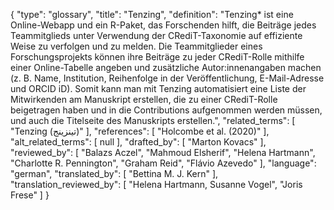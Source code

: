 {
    "type": "glossary",
    "title": "Tenzing",
    "definition": "Tenzing* ist eine Online-Webapp und ein R-Paket, das Forschenden hilft, die Beiträge jedes Teammitglieds unter Verwendung der CRediT-Taxonomie auf effiziente Weise zu verfolgen und zu melden. Die Teammitglieder eines Forschungsprojekts können ihre Beiträge zu jeder CRediT-Rolle mithilfe einer Online-Tabelle angeben und zusätzliche Autor:innenangaben machen (z. B. Name, Institution, Reihenfolge in der Veröffentlichung, E-Mail-Adresse und ORCID iD). Somit kann man mit Tenzing automatisiert eine Liste der Mitwirkenden am Manuskript erstellen, die zu einer CRediT-Rolle beigetragen haben und in die Contributions aufgenommen werden müssen, und auch die Titelseite des Manuskripts erstellen.",
    "related_terms": [
        "Tenzing (تينزينج)"
    ],
    "references": [
        "Holcombe et al. (2020)"
    ],
    "alt_related_terms": [
        null
    ],
    "drafted_by": [
        "Marton Kovacs"
    ],
    "reviewed_by": [
        "Balazs Aczel",
        "Mahmoud Elsherif",
        "Helena Hartmann",
        "Charlotte R. Pennington",
        "Graham Reid",
        "Flávio Azevedo"
    ],
    "language": "german",
    "translated_by": [
        "Bettina M. J. Kern"
    ],
    "translation_reviewed_by": [
        "Helena Hartmann, Susanne Vogel",
        "Joris Frese"
    ]
}